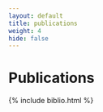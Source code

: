 ```yaml
---
layout: default
title: publications
weight: 4
hide: false
---
```


# Publications 

{% include biblio.html %}
